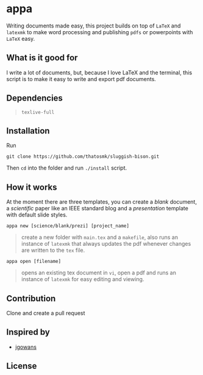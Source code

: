 # appa

Writing documents made easy, this project builds on top of `LaTeX` and `latexmk` to make word processing 
and publishing `pdfs` or powerpoints with `LaTeX` easy.

## What is it good for
I write a lot of documents, but, because I love LaTeX and the terminal, this script is to make it easy
to write and export pdf documents.

## Dependencies

> `texlive-full`

## Installation
Run

` git clone https://github.com/thatosmk/sluggish-bison.git `

Then `cd` into the folder and run `./install` script.


## How it works
At the moment there are three templates, you can create a *blank* document, a *scientific* paper like an IEEE standard
blog and a *presentation* template with default slide styles.

`appa new [science/blank/prezi] [project_name]`

> create a new folder with `main.tex` and a `makefile`, also runs an instance of `latexmk` that always updates the pdf
> whenever changes are written to the `tex` file.

`appa open [filename]`
> opens an existing tex document in `vi`, open a pdf and runs an instance of `latexmk` for easy editing and viewing.

## Contribution
Clone and create a pull request

## Inspired by
* [jgowans](https://github.com/jgowans)

## License

